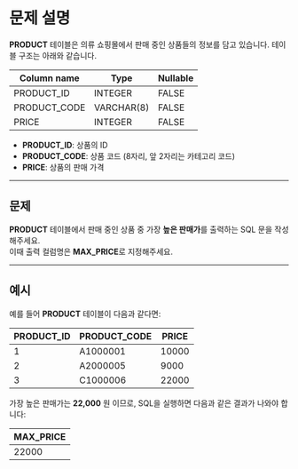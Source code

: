 # 문제 설명

**PRODUCT** 테이블은 의류 쇼핑몰에서 판매 중인 상품들의 정보를 담고 있습니다. 테이블 구조는 아래와 같습니다.

| Column name   | Type        | Nullable |
|---------------|-------------|----------|
| PRODUCT_ID    | INTEGER     | FALSE    |
| PRODUCT_CODE  | VARCHAR(8)  | FALSE    |
| PRICE         | INTEGER     | FALSE    |

- **PRODUCT_ID**: 상품의 ID
- **PRODUCT_CODE**: 상품 코드 (8자리, 앞 2자리는 카테고리 코드)
- **PRICE**: 상품의 판매 가격

---

## 문제

**PRODUCT** 테이블에서 판매 중인 상품 중 가장 **높은 판매가**를 출력하는 SQL 문을 작성해주세요.  
이때 출력 컬럼명은 **MAX_PRICE**로 지정해주세요.

---

## 예시

예를 들어 **PRODUCT** 테이블이 다음과 같다면:

| PRODUCT_ID | PRODUCT_CODE | PRICE |
|------------|--------------|-------|
| 1          | A1000001     | 10000 |
| 2          | A2000005     | 9000  |
| 3          | C1000006     | 22000 |

가장 높은 판매가는 **22,000** 원 이므로, SQL을 실행하면 다음과 같은 결과가 나와야 합니다:

| MAX_PRICE |
|-----------|
| 22000     |
